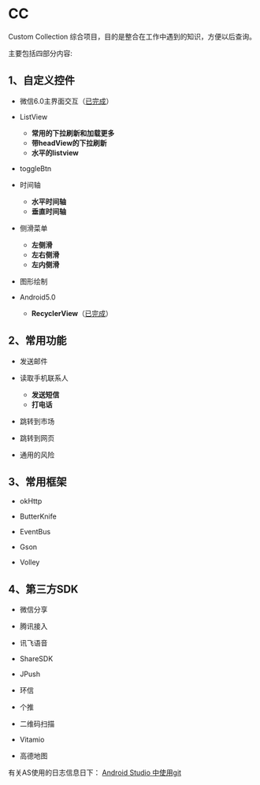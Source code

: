 # CC
Custom Collection 综合项目，目的是整合在工作中遇到的知识，方便以后查询。

主要包括四部分内容:


## 1、自定义控件
  
 * 微信6.0主界面交互（[已完成](http://note.youdao.com/share/?id=04dad8074a94c4f955a795e6e4f6161e&type=note)） 

  
 * ListView
    * **常用的下拉刷新和加载更多** 
    * **带headView的下拉刷新**
    * **水平的listview**

  
 * toggleBtn

  
 * 时间轴
    * **水平时间轴**
    * **垂直时间轴**


 * 侧滑菜单
    * **左侧滑**
    * **左右侧滑**
    * **左内侧滑**
 
 
 * 图形绘制

  
 * Android5.0
    * **RecyclerView**（[已完成](http://note.youdao.com/share/?id=c9bd7c5567e54ed40c7891b4bd3c47d3&type=note)）
  

  
## 2、常用功能
  
 * 发送邮件

  
 * 读取手机联系人
    * **发送短信**
    * **打电话**

  
 * 跳转到市场
  
 * 跳转到网页
  
 * 通用的风险
  


## 3、常用框架

 * okHttp
  
 * ButterKnife
  
 * EventBus
  
 * Gson
  
 * Volley


## 4、第三方SDK

 * 微信分享
  
 * 腾讯接入
  
 * 讯飞语音
  
 * ShareSDK
  
 * JPush
  
 * 环信
  
 * 个推
  
 * 二维码扫描
  
 * Vitamio
  
 * 高德地图


有关AS使用的日志信息日下：
[Android Studio 中使用git](http://note.youdao.com/share/?id=c14927da51374141922406f8fcb95d1d&type=note) 
